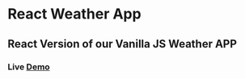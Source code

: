 # React Weather App

## React Version of our Vanilla JS Weather APP

### Live [Demo](https://react-weather-app-rvv.netlify.com/)

